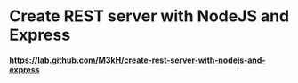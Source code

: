 # Create REST server with NodeJS and Express

#### https://lab.github.com/M3kH/create-rest-server-with-nodejs-and-express
